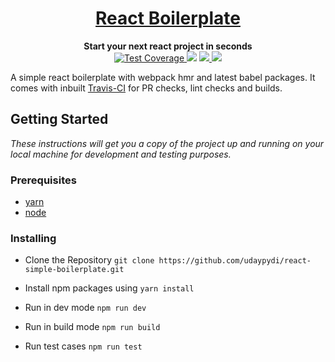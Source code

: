 <div align="center">
    <a href="http://react-simple-boilerplate.surge.sh/">
        <h1>React Boilerplate</h1>
    </a>
</div>

<div align="center">
    <strong>Start your next react project in seconds</strong>
    <br />
    <div>
        <!-- travis -->
        <a href="https://travis-ci.org/udaypydi/react-simple-boilerplate">
            <img src="https://travis-ci.org/udaypydi/react-simple-boilerplate.svg" alt="Test Coverage" />
        </a>
        <!-- last commit -->
        <img src="https://img.shields.io/github/last-commit/udaypydi/react-simple-boilerplate">
        <!-- Mit License -->
        <a href="https://github.com/udaypydi/react-simple-boilerplate/blob/master/LICENSE">
            <img src="https://img.shields.io/github/license/udaypydi/react-simple-boilerplate">
        </a>
        <!-- Pr's -->
        <a href="https://github.com/udaypydi/react-simple-boilerplate/blob/master/CONTRIBUTING.md"> 
        <img src="https://img.shields.io/badge/PRs-welcome-blueviolet.svg">
        </a>
    </div>
</div>

 A simple react boilerplate with webpack hmr and latest babel packages. It comes with inbuilt [Travis-CI](https://travis-ci.org/) for PR checks, lint checks and builds.

## Getting Started
<i>These instructions will get you a copy of the project up and running on your local machine for development and testing purposes.</i>

### Prerequisites
* [yarn](https://classic.yarnpkg.com/en/docs/install/)
* [node](https://nodejs.org/en/download/) 


### Installing
- Clone the Repository `git clone https://github.com/udaypydi/react-simple-boilerplate.git`

- Install npm packages using `yarn install`

- Run in dev mode
    `npm run dev` 

- Run in build mode
    `npm run build`
    
- Run test cases
    `npm run test`
